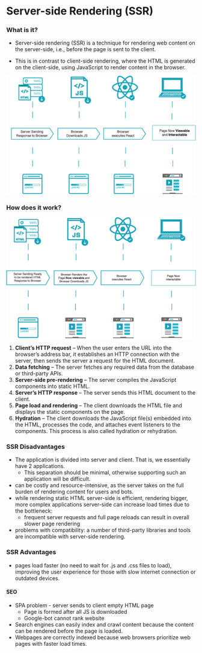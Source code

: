 # Server-side Rendering (SSR)

### What is it?

* Server-side rendering (SSR) is a technique for rendering web content on the server-side, i.e., before the page is sent to the client.

* This is in contrast to client-side rendering, where the HTML is generated on the client-side, using JavaScript to render content in the browser.

![csr scheme](./csr.png)

### How does it work?

![ssr scheme](./ssr.png)

1. **Client’s HTTP request** – When the user enters the URL into the browser’s address bar, it establishes an HTTP connection with the server, then sends the server a request for the HTML document.
2. **Data fetching** – The server fetches any required data from the database or third-party APIs.
3. **Server-side pre-rendering** – The server compiles the JavaScript components into static HTML.
4. **Server’s HTTP response** – The server sends this HTML document to the client.
5. **Page load and rendering** – The client downloads the HTML file and displays the static components on the page.
6. **Hydration** – The client downloads the JavaScript file(s) embedded into the HTML, processes the code, and attaches event listeners to the components. This process is also called hydration or rehydration.

### SSR Disadvantages

* The application is divided into server and client. That is, we essentially have 2 applications. 
  * This separation should be minimal, otherwise supporting such an application will be difficult.
* can be costly and resource-intensive, as the server takes on the full burden of rendering content for users and bots.
* while rendering static HTML server-side is efficient,
rendering bigger, more complex applications server-side can increase load times due to the bottleneck:
  * frequent server requests and full page reloads can result in overall slower page rendering
* problems with compatibility: a number of third-party libraries and tools are incompatible with server-side rendering.

### SSR Advantages

* pages load faster (no need to wait for .js and .css files to load),
improving the user experience for those with slow internet connection or outdated devices.

#### SEO
* SPA problem - server sends to client empty HTML page
  * Page is formed after all JS is downloaded
  * Google-bot cannot rank website
* Search engines can easily index and crawl content because the content can be rendered before the page is loaded.
* Webpages are correctly indexed because web browsers prioritize web pages with faster load times.